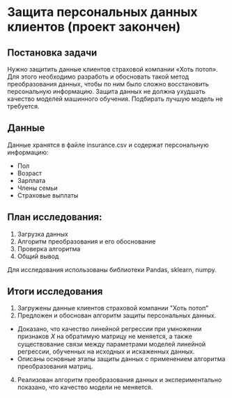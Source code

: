 # Защита персональных данных клиентов (проект закончен)

## Постановка задачи

Нужно защитить данные клиентов страховой компании «Хоть потоп». Для этого необходимо разработь и обосновать такой метод преобразования данных, чтобы по ним было сложно восстановить персональную информацию.
Защита данных не должна ухудшать качество моделей машинного обучения. Подбирать лучшую модель не требуется.

## Данные

Данные хранятся в файле insurance.csv и содержат персональную информацию:
- Пол
- Возраст
- Зарплата 
- Члены семьи
- Страховые выплаты

## План исследования:

1. Загрузка данных
2. Алгоритм преобразования и его обоснование
3. Проверка алгоритма
4. Общий вывод

Для исследования использованы библиотеки Pandas, sklearn, numpy.

## Итоги исследования 

1. Загружены данные клиентов страховой компании "Хоть потоп"
2. Предложен и обоснован алгоритм защиты персональных данных. 
- Доказано, что качество линейной регрессии при умножении признаков 𝑋  на обратимую матрицу не меняется, а также существование связи между параметрами моделей линейной регрессии, обученных на исходных и искаженных данных.
- Описаны основные этапы защиты данных с применением алгоритма преобразования матриц.
4. Реализован алгоритм преобразования данных и экспериментально показано, что качество модели не меняется.
